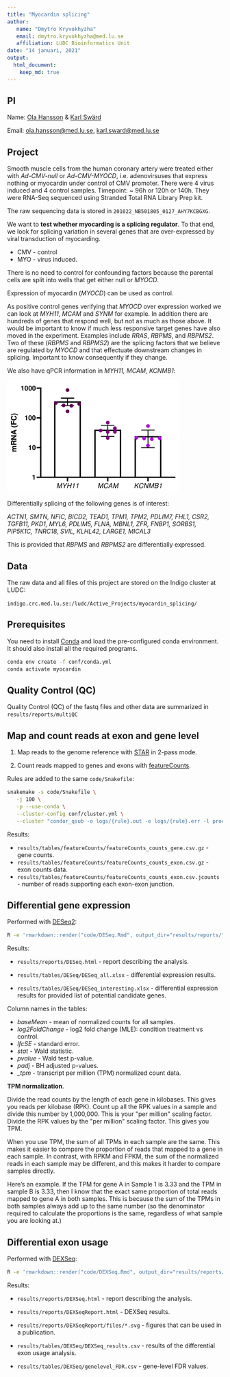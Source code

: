 ```yaml
---
title: "Myocardin splicing"
author:
   name: "Dmytro Kryvokhyzha"
   email: dmytro.kryvokhyzha@med.lu.se
   affiliation: LUDC Bioinformatics Unit
date: "14 januari, 2021"
output:
  html_document:
    keep_md: true
---
```




## PI

Name: [Ola Hansson](https://www.ludc.lu.se/ola-hansson-pi) & 
      [Karl Swärd](https://www.lunduniversity.lu.se/lucat/user/d6a67258cd7d2448a83f44c29cbda4e8)

Email: [ola.hansson@med.lu.se](mailto:ola.hansson@med.lu.se), 
       [karl.sward@med.lu.se](mailto:karl.sward@med.lu.se)


## Project

Smooth muscle cells from the human coronary artery were treated either with *Ad-CMV-null* or *Ad-CMV-MYOCD*, i.e. adenovirsuses that express nothing or myocardin under control of CMV promoter. There were 4 virus induced and 4 control samples. Timepoint: ~ 96h or 120h or 140h. They were RNA-Seq sequenced using Stranded Total RNA Library Prep kit.

The raw sequencing data is stored in `201022_NB501805_0127_AHY7KCBGXG`.

We want to **test whether myocarding is a splicing regulator**. To that end, we look for
splicing variation in several genes that are over-expressed by viral transduction of
myocarding.

- CMV - control
- MYO - virus induced.

There is no need to control for confounding factors because the parental cells are
split into wells that get either null or *MYOCD*. 

Expression of myocardin (*MYOCD*) can be used as control.

As positive control genes verifying that *MYOCD* over expression worked we can look at *MYH11*, *MCAM* and *SYNM* for example. In addition there are hundreds of genes that respond well, but not as much as those above. It would be important to know if much less responsive target genes have also moved in the experiment. Examples include *RRAS*, *RBPMS*, and *RBPMS2*. Two of these (*RBPMS* and *RBPMS2*) are the splicing factors that we believe are regulated by *MYOCD* and that effectuate downstream changes in splicing. Important to know consequently if they change.

We also have qPCR information in *MYH11, MCAM, KCNMB1*:

![](data/MYH11-MCAM-KCNMB1.png)

Differentially splicing of the following genes is of interest:

*ACTN1, SMTN, NFIC, BICD2, TEAD1, TPM1, TPM2, PDLIM7, FHL1, CSR2,
TGFB11, PKD1, MYL6, PDLIM5, FLNA, MBNL1, ZFR, FNBP1, SORBS1, PIP5K1C,
TNRC18, SVIL, KLHL42, LARGE1, MICAL3*

This is provided that *RBPMS* and *RBPMS2* are differentially expressed.

## Data

The raw data and all files of this project are stored on the Indigo cluster at LUDC:

`indigo.crc.med.lu.se:/ludc/Active_Projects/myocardin_splicing/`

## Prerequisites

You need to install [Conda](https://conda.io) and load the pre-configured conda
environment. It should also install all the required programs.


```bash
conda env create -f conf/conda.yml
conda activate myocardin
```

## Quality Control (QC)

Quality Control (QC) of the fastq files and other data are summarized in
`results/reports/multiQC`

## Map and count reads at exon and gene level

1. Map reads to the genome reference with [STAR](https://github.com/alexdobin/STAR) 
in 2-pass mode.

2. Count reads mapped to genes and exons with [featureCounts](http://bioinf.wehi.edu.au/featureCounts/).

Rules are added to the same `code/Snakefile`:


```bash
snakemake -s code/Snakefile \
   -j 100 \
   -p --use-conda \
   --cluster-config conf/cluster.yml \
   --cluster "condor_qsub -o logs/{rule}.out -e logs/{rule}.err -l procs={cluster.cores},mem={cluster.ram} -V"
```

Results:

- `results/tables/featureCounts/featureCounts_counts_gene.csv.gz` - gene counts.
- `results/tables/featureCounts/featureCounts_counts_exon.csv.gz` - exon counts data.
- `results/tables/featureCounts/featureCounts_counts_exon.csv.jcounts` - number of reads supporting each exon-exon junction.

## Differential gene expression

Performed with [DESeq2](https://bioconductor.org/packages/release/bioc/vignettes/DESeq2/inst/doc/DESeq2.html):


```bash
R -e 'rmarkdown::render("code/DESeq.Rmd", output_dir="results/reports/")'
```

Results:

- `results/reports/DESeq.html` - report describing the analysis.

- `results/tables/DESeq/DESeq_all.xlsx` - differential expression results.

- `results/tables/DESeq/DESeq_interesting.xlsx` - differential expression results
  for provided list of potential candidate genes.

Column names in the tables:

- *baseMean* - mean of normalized counts for all samples. 
- *log2FoldChange* - log2 fold change (MLE): condition treatment vs control.
- *lfcSE* - standard error.
- *stat* - Wald statistic.
- *pvalue* - Wald test p-value.
- *padj* - BH adjusted p-values.
- *\_tpm* - transcript per million (TPM) normalized count data.

**TPM normalization**.

Divide the read counts by the length of each gene in kilobases. This gives you reads per kilobase (RPK).
Count up all the RPK values in a sample and divide this number by 1,000,000. This is your "per million" scaling factor.
Divide the RPK values by the "per million" scaling factor. This gives you TPM.

When you use TPM, the sum of all TPMs in each sample are the same. This 
makes it easier to compare the proportion of reads that mapped to a gene
in each sample. In contrast, with RPKM and FPKM, the sum of the 
normalized reads in each sample may be different, and this makes it 
harder to compare samples directly.

Here’s an example. If the TPM for gene A in Sample 1 is 3.33 and the TPM
in sample B is 3.33, then I know that the exact same proportion of 
total reads mapped to gene A in both samples. This is because the sum of
the TPMs in both samples always add up to the same number (so the 
denominator required to calculate the proportions is the same, 
regardless of what sample you are looking at.)


## Differential exon usage

Performed with [DEXSeq](https://bioconductor.org/packages/release/bioc/vignettes/DEXSeq/inst/doc/DEXSeq.html):


```bash
R -e 'rmarkdown::render("code/DEXSeq.Rmd", output_dir="results/reports/")'
```

Results:

- `results/reports/DEXSeq.html` - report describing the analysis.

- `results/reports/DEXSeqReport.html` - DEXSeq results.

- `results/reports/DEXSeqReport/files/*.svg` - figures that can be used in a publication.

- `results/tables/DEXSeq/DEXSeq_results.csv` - results of the differential exon usage analysis.

- `results/tables/DEXSeq/genelevel_FDR.csv` - gene-level FDR values.


